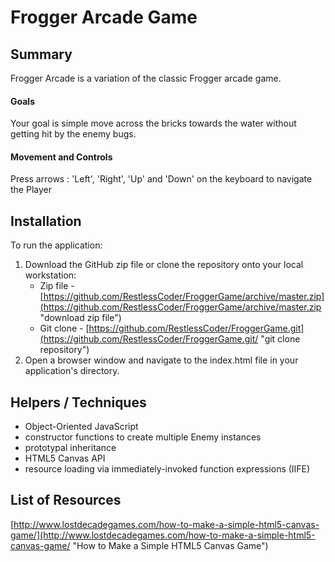 # Frogger Arcade Game

## Summary
Frogger Arcade is a variation of the classic Frogger arcade game.

#### Goals
Your goal is simple move across the bricks towards the water without getting hit by the enemy bugs.

#### Movement and Controls
Press arrows : 'Left', 'Right', 'Up' and 'Down' on the keyboard to navigate the Player

## Installation
To run the application:

1. Download the GitHub zip file or clone the repository onto your local workstation:
	* Zip file - [https://github.com/RestlessCoder/FroggerGame/archive/master.zip](https://github.com/RestlessCoder/FroggerGame/archive/master.zip "download zip file")
	* Git clone - [https://github.com/RestlessCoder/FroggerGame.git](https://github.com/RestlessCoder/FroggerGame.git/ "git clone repository")
2. Open a browser window and navigate to the index.html file in your application's directory.

## Helpers / Techniques
- Object-Oriented JavaScript
- constructor functions to create multiple Enemy instances
- prototypal inheritance
- HTML5 Canvas API
- resource loading via immediately-invoked function expressions (IIFE)

## List of Resources
[http://www.lostdecadegames.com/how-to-make-a-simple-html5-canvas-game/](http://www.lostdecadegames.com/how-to-make-a-simple-html5-canvas-game/ "How to Make a Simple HTML5 Canvas Game")  